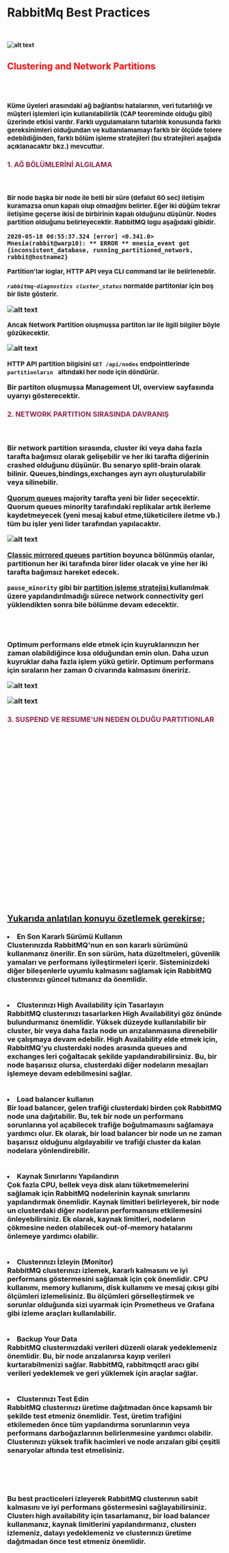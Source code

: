 <h1><strong>RabbitMq  Best Practices <strong></h1><br>

![alt text](https://github.com/Sallihkilic/rabbitmqimg/blob/master/images/baslik.png?raw=true)
<br>

<h2 style=color:red;><storng>Clustering and Network Partitions</strong><h2>
<br>
<p style=font-size:15px;>Küme üyeleri arasındaki ağ bağlantısı hatalarının, veri tutarlılığı ve müşteri işlemleri için kullanılabilirlik (CAP teoreminde olduğu gibi) üzerinde etkisi vardır. Farklı uygulamaların tutarlılık konusunda farklı gereksinimleri olduğundan ve kullanılamamayı farklı bir ölçüde tolere edebildiğinden, farklı bölüm işleme stratejileri (bu stratejileri aşağıda açıklanacaktır bkz.) mevcuttur.</p>

<h3 style=color:#902550;>
<strong>1. AĞ BÖLÜMLERİNİ ALGILAMA</strong><h3>
<br>

<p style=font-size:15px;>Bir node başka bir node ile belli bir süre (defalut 60 sec) iletişim kuramazsa onun kapalı olup olmadğını belirler. Eğer iki düğüm tekrar iletişime geçerse ikisi de birbirinin kapalı olduğunu düşünür. Nodes partition olduğunu belirleyecektir. RabbitMQ logu aşağıdaki gibidir.</p>

    2020-05-18 06:55:37.324 [error] <0.341.0> Mnesia(rabbit@warp10): ** ERROR ** mnesia_event got {inconsistent_database, running_partitioned_network, rabbit@hostname2}


<p style=font-size:15px;> Partition'lar loglar, HTTP API veya CLI command lar ile belirleneblir.</p>

<p style=font-size:15px;> <i> <code>rabbitmq-diagnostics cluster_status</code> </i>normalde partitonlar için boş bir liste gösterir.

![alt text](https://github.com/Sallihkilic/rabbitmqimg/blob/master/images/2023-03-16%2007_21_33-Clustering%20and%20Network%20Partitions%20—%20RabbitMQ.png?raw=true)


<p style=font-size:15px;> Ancak Network Partition oluşmuşsa partiton lar ile ilgili bilgiler böyle gözükecektir.</p>


![alt text](https://github.com/Sallihkilic/rabbitmqimg/blob/master/images/2023-03-16%2007_45_47-Clustering%20and%20Network%20Partitions%20—%20RabbitMQ.png?raw=true)


<p style=font-size:15px;>HTTP API partition bilgisini <code>GET /api/nodes</code> endpointlerinde <code> partitionların </code>  altındaki her node için döndürür.

Bir partiton oluşmuşsa Management UI, overview sayfasında uyarıyı gösterecektir. 

 </p>

<h3 style=color:#902550;>
<strong>2. NETWORK PARTITION SIRASINDA DAVRANIŞ</strong><h3>
<br>

<p> Bir network partition sırasında, cluster iki veya daha fazla tarafta bağımsız olarak gelişebilir ve her iki tarafta diğerinin crashed olduğunu düşünür. Bu senaryo split-brain olarak bilinir. Queues,bindings,exchanges ayrı ayrı oluşturulabilir veya silinebilir.</p>


<p> <u>Quorum queues</u> majority tarafta  yeni bir lider seçecektir. Quorum queues minority tarafındaki replikalar artık ilerleme kaydetmeyecek (yeni mesaj kabul etme,tüketicilere iletme vb.) tüm bu işler yeni lider tarafından yapılacaktır. </p>

![alt text](https://github.com/Sallihkilic/rabbitmqimg/blob/master/images/image-asset.png?raw=true)

<p> <u>Classic mirrored queues</u> partition boyunca bölünmüş olanlar, partitionun her iki tarafında birer lider olacak ve yine her iki tarafta bağımsız hareket edecek. </p>

<p><code>pause_minority</code> gibi bir <u>partition işleme stratejisi </u>kullanılmak üzere yapılandırılmadığı sürece network connectivity geri yüklendikten sonra bile bölünme devam edecektir.</p>
<br>
<br>
<p>Optimum performans elde etmek için kuyruklarınızın her zaman olabildiğince kısa olduğundan emin olun. Daha uzun kuyruklar daha fazla işlem yükü getirir. Optimum performans için sıraların her zaman 0 civarında kalmasını öneririz.</p>

![alt text](https://github.com/Sallihkilic/rabbitmqimg/blob/master/images/federated-queue.gif?raw=true)

![alt text](https://github.com/Sallihkilic/rabbitmqimg/blob/master/images/federated-queue.gif?raw=true)

<h3 style=color:#902550;>
<strong>3.  SUSPEND VE RESUME'UN NEDEN OLDUĞU PARTITIONLAR</strong><h3>



















<br><br><br><br><br><br><br><br><br><br><br><br><br><br><br><br><br><br><br><br>



<p style=font-size:20px;><u>Yukarıda anlatılan konuyu özetlemek gerekirse;</u></p>

<li><b> En Son Kararlı Sürümü Kullanın </b> <br>
Clusterınızda RabbitMQ'nun en son kararlı sürümünü kullanmanız önerilir. En son sürüm, hata düzeltmeleri, güvenlik yamaları ve performans iyileştirmeleri içerir. Sisteminizdeki diğer bileşenlerle uyumlu kalmasını sağlamak için RabbitMQ clusterınızı güncel tutmanız da önemlidir.</li>

<br>
<br>
<li><b> Clusterınızı High Availability için Tasarlayın </b> <br>
RabbitMQ clusterınızı tasarlarken High Availabilityi göz önünde bulundurmanız önemlidir. Yüksek düzeyde kullanılabilir bir cluster, bir veya daha fazla node un arızalanmasına direnebilir ve çalışmaya devam edebilir. High Availability elde etmek için, RabbitMQ'yu clusterdaki nodes arasında queues and exchanges leri çoğaltacak şekilde yapılandırabilirsiniz. Bu, bir node başarısız olursa, clusterdaki diğer nodeların mesajları işlemeye devam edebilmesini sağlar.
</li>

<br>
<br>

<li><b>Load balancer kullanın</b> <br>
Bir load balancer, gelen trafiği clusterdaki birden çok RabbitMQ node una  dağıtabilir. Bu, tek bir node un performans sorunlarına yol açabilecek trafiğe boğulmamasını sağlamaya yardımcı olur. Ek olarak, bir load balancer bir node un ne zaman başarısız olduğunu algılayabilir ve trafiği cluster da kalan nodelara yönlendirebilir.</li>

<br>
<br>

<li><b>Kaynak Sınırlarını Yapılandırın</b><br>
Çok fazla CPU, bellek veya disk alanı tüketmemelerini sağlamak için RabbitMQ nodelerinin kaynak sınırlarını yapılandırmak önemlidir. Kaynak limitleri belirleyerek, bir node un clusterdaki diğer nodeların performansını etkilemesini önleyebilirsiniz. Ek olarak, kaynak limitleri, nodeların çökmesine neden olabilecek out-of-memory hatalarını önlemeye yardımcı olabilir.</li>

<br>
<br>

<li><b>Clusterınızı İzleyin (Monitor)</b><br>
RabbitMQ clusterınızı izlemek, kararlı kalmasını ve iyi performans göstermesini sağlamak için çok önemlidir. CPU kullanımı, memory kullanımı, disk kullanımı ve mesaj çıkışı gibi ölçümleri izlemelisiniz. Bu ölçümleri görselleştirmek ve sorunlar olduğunda sizi uyarmak için Prometheus ve Grafana gibi izleme araçları kullanılabilir.</li>

<br>
<br>

<li><b>Backup Your Data</b><br>
RabbitMQ clusterınızdaki verileri düzenli olarak yedeklemeniz önemlidir. Bu, bir node arızalanırsa kayıp verileri kurtarabilmenizi sağlar. RabbitMQ, rabbitmqctl aracı gibi verileri yedeklemek ve geri yüklemek için araçlar sağlar.</li>

<br>
<br>

<li><b>Clusterınızı Test Edin</b><br>
RabbitMQ clusterınızı üretime dağıtmadan önce kapsamlı bir şekilde test etmeniz önemlidir. Test, üretim trafiğini etkilemeden önce tüm yapılandırma sorunlarının veya performans darboğazlarının belirlenmesine yardımcı olabilir. Clusterınızı yüksek trafik hacimleri ve node arızaları gibi çeşitli senaryolar altında test etmelisiniz.
</li>


<br><br><br>
<p>Bu best practiceleri izleyerek RabbitMQ clusterının sabit kalmasını ve iyi performans göstermesini sağlayabilirsiniz. Clusterı high availability için tasarlamanız, bir load balancer kullanmanız, kaynak limitlerini yapılandırmanız, clusterı izlemeniz, datayı yedeklemeniz ve clusterınızı üretime dağıtmadan önce test etmeniz önemlidir.